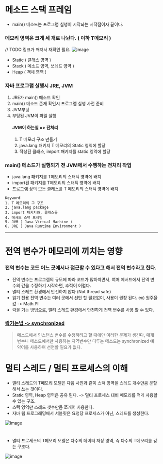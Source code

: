 # 메소드 스택 프레임

- main() 메소드는 프로그램 실행이 시작되는 시작점이자 끝이다.

 
### 메모리 영역은 크게 세 개로 나뉜다. ( 이하 T메모리 )

// TODO 링크가 깨져서 재확인 필요.
![image](https://user-images.githubusercontent.com/86992911/150549642-e774f134-4edd-4b07-acba-86cfd78d8c8e.png)
- Static ( 클래스 영역 )
- Stack ( 메소드 영역, 쓰레드 영역 )
- Heap ( 객체 영역 )

### 자바 프로그램 실행시 JRE, JVM

1. JRE가 main() 메소드 확인
2. main() 메소드 존재 확인시 프로그램 실행 사전 준비
3. JVM부팅
4. 부팅된 JVM이 파일 실행
    #### JVM이 하는일 => 전처리
    1. T 메모리 구조 만들기
    2. java.lang 패키지 T 메모리의 Static 영역에 할당
    3. 작성된 클래스, import 패키지를 static 영역에 할당

### main() 메소드가 실행되기 전 JVM에서 수행하는 전처리 작업
- java.lang 패키지를 T메모리의 스태틱 영역에 배치
- import된 패키지를 T메모리의 스태틱 영역에 배치
- 프로그램 상의 모든 클래스를 T 메모리의 스태틱 영역에 배치

```
Keyword
1. T 메모리와 그 구조
2. java.lang package
3. import 패키지와, 클래스들
4. 메서드 스택 프레임
5. JVM ( Java Virtual Machine )
6. JRE ( Java Runtime Environment )
``` 
 
----

# 전역 변수가 메모리에 끼치는 영향

### 전역 변수는 코드 어느 곳에서나 접근할 수 있다고 해서 전역 변수라고 한다.

- 전역 변수는 프로그램의 규모에 따라 코드가 많아지면서, 여머 메서드에서 전역 변수의 값을 수정하기 시작하면, 추적이 어렵다.
- 멀티 스레드 환경에서 안전하지 않다 (Not thread safe)
- 읽기 전용 전역 변수는 여러 곳에서 선언 할 필요없이, 사용이 권장 된다. ex) 원주율값 -> Math.PI
- 락을 거는 방법으로, 멀티 스레드 환경에서 안전하게 전역 변수를 사용 할 수 있다.
### [락거는법 -> synchronized](https://github.com/seheonCho/today-i-earn/blob/a9aee014559aeb9ce76e81c165d82061e871c86d/src/learnJava/thread/Thread.md?plain=1#L107)

> 메소드에서 인스턴스 변수를 수정하려고 할 때에만 이러한 문제가 생긴다, 매개변수나 메소드에서만 사용하는
> 지역변수만 다루는 메소드는 synchronized 예약어를 사용하여 선언할 필요가 없다.

# 멀티 스레드 / 멀티 프로세스의 이해


- 멀티 스레드의 T메모리 모델은 다음 사진과 같이 스택 영역을 스레드 개수만큼 분할해서 쓰는 것이다.
- Static 영역, Heap 영역은 공유 된다. -> 멀티 프로세스 대비 메모리를 적게 사용할 수 있는 구조.
- 스택 영역만 스레드 갯수만큼 쪼개어 사용한다.
- 자바 웹 프로그래밍에서 서블릿은 요청당 프로세스가 아닌, 스레드를 생성한다.

![image](https://user-images.githubusercontent.com/86992911/150549760-f72c16f5-0f15-425c-96ce-21a0e4c7c135.png)
 
 
# 

- 멀티 프로세스의 T메모리 모델은 다수의 데이터 저장 영역, 즉 다수의 T메모리를 갖는 구조다.

![image](https://user-images.githubusercontent.com/86992911/150549727-c28a7137-90ad-4280-884d-80023634f787.png)

####